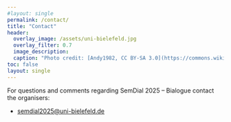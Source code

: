```yaml
---
#layout: single
permalink: /contact/
title: "Contact"
header:
  overlay_image: /assets/uni-bielefeld.jpg
  overlay_filter: 0.7 
  image_description: 
  caption: "Photo credit: [Andy1982, CC BY-SA 3.0](https://commons.wikimedia.org/wiki/File:Uni_Bielefeld.jpg) via Wikimedia Commons"
toc: false
layout: single
---
```


For questions and comments regarding SemDial 2025 – Bialogue contact the organisers:

* [semdial2025@uni-bielefeld.de](mailto:semdial2025@uni-bielefeld.de)
